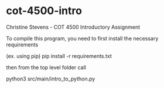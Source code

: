 # cot-4500-intro

Christine Stevens - COT 4500 Introductory Assignment

To compile this program, you need to first install the necessary requirements 
 
(ex. using pip) 
pip install -r requirements.txt

then from the top level folder call

python3 src/main/intro_to_python.py